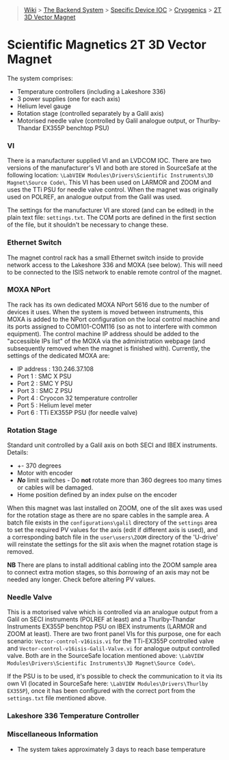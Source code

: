 > [Wiki](Home) > [The Backend System](The-Backend-System) > [Specific Device IOC](Specific-Device-IOC) > [Cryogenics](Cryogenics) > [2T 3D Vector Magnet](2T-3D-Vector-magnet)

# Scientific Magnetics 2T 3D Vector Magnet

The system comprises: 
* Temperature controllers (including a Lakeshore 336)
* 3 power supplies (one for each axis)
* Helium level gauge
* Rotation stage (controlled separately by a Galil axis)
* Motorised needle valve (controlled by Galil analogue output, or Thurlby-Thandar EX355P benchtop PSU)

### VI

There is a manufacturer supplied VI and an LVDCOM IOC.  There are two versions of the manufacturer's VI and both are stored in SourceSafe at the following location: `\LabVIEW Modules\Drivers\Scientific Instruments\3D Magnet\Source Code\`.  This VI has been used on LARMOR and ZOOM and uses the TTi PSU for needle valve control.  When the magnet was originally used on POLREF, an analogue output from the Galil was used.

The settings for the manufacturer VI are stored (and can be edited) in the plain text file: `settings.txt`.  The COM ports are defined in the first section of the file, but it shouldn't be necessary to change these.

### Ethernet Switch

The magnet control rack has a small Ethernet switch inside to provide network access to the Lakeshore 336 and MOXA (see below).  This will need to be connected to the ISIS network to enable remote control of the magnet.

### MOXA NPort

The rack has its own dedicated MOXA NPort 5616 due to the number of devices it uses.  When the system is moved between instruments, this MOXA is added to the NPort configuration on the local control machine and its ports assigned to COM101-COM116 (so as not to interfere with common equipment).  The control machine IP address should be added to the "accessible IPs list" of the MOXA via the administration webpage (and subsequently removed when the magnet is finished with).  Currently, the settings of the dedicated MOXA are:

* IP address : 130.246.37.108
* Port 1 : SMC X PSU
* Port 2 : SMC Y PSU
* Port 3 : SMC Z PSU
* Port 4 : Cryocon 32 temperature controller
* Port 5 : Helium level meter
* Port 6 : TTi EX355P PSU (for needle valve)

### Rotation Stage

Standard unit controlled by a Galil axis on both SECI and IBEX instruments.  Details:

* +- 370 degrees
* Motor with encoder
* **_No_** limit switches - Do **not** rotate more than 360 degrees too many times or cables will be damaged.
* Home position defined by an index pulse on the encoder

When this magnet was last installed on ZOOM, one of the slit axes was used for the rotation stage as there are no spare cables in the sample area.  A batch file exists in the `configurations\galil` directory of the `settings` area to set the required PV values for the axis (edit if different axis is used), and a corresponding batch file in the `user\users\ZOOM` directory of the 'U-drive' will reinstate the settings for the slit axis when the magnet rotation stage is removed.

**NB** There are plans to install additional cabling into the ZOOM sample area to connect extra motion stages, so this _borrowing_ of an axis may not be needed any longer.  Check before altering PV values.

### Needle Valve

This is a motorised valve which is controlled via an analogue output from a Galil on SECI instruments (POLREF at least) and a Thurlby-Thandar Instruments EX355P benchtop PSU on IBEX instruments (LARMOR and ZOOM at least).  There are two front panel VIs for this purpose, one for each scenario: `Vector-control-v16isis.vi` for the TTi-EX355P controlled valve and `Vector-control-v16isis-Galil-Valve.vi` for analogue output controlled valve.  Both are in the SourceSafe location mentioned above: `\LabVIEW Modules\Drivers\Scientific Instruments\3D Magnet\Source Code\`.

If the PSU is to be used, it's possible to check the communication to it via its own VI (located in SourceSafe here: `\LabVIEW Modules\Drivers\Thurlby EX355P`), once it has been configured with the correct port from the `settings.txt` file mentioned above.

### Lakeshore 336 Temperature Controller

### Miscellaneous Information

* The system takes approximately 3 days to reach base temperature
